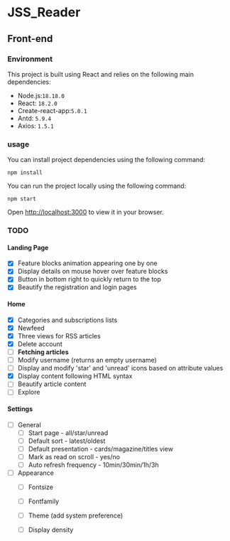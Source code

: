 # JSS_Reader

## Front-end 

### Environment

This project is built using React and relies on the following main dependencies:

- Node.js:`18.18.0`
- React: `18.2.0` 
- Create-react-app:`5.0.1`
- Antd: `5.9.4`
- Axios: `1.5.1`

### usage

You can install project dependencies using the following command:

```
npm install
```

You can run the project locally using the following command:

```
npm start
```

Open [http://localhost:3000](http://localhost:3000) to view it in your browser.

### TODO

####  **Landing Page**

- [x] Feature blocks animation appearing one by one
- [x] Display details on mouse hover over feature blocks
- [x] Button in bottom right to quickly return to the top
- [x] Beautify the registration and login pages

#### **Home**

- [x] Categories and subscriptions lists
- [x] Newfeed
- [x] Three views for RSS articles
- [x] Delete account
- [ ] **Fetching articles**
- [ ] Modify username (returns an empty username)
- [ ] Display and modify 'star' and 'unread' icons based on attribute values
- [x] Display content following HTML syntax
- [ ] Beautify  article content
- [ ] Explore

#### **Settings**

- [ ] General
  - [ ] Start page - all/star/unread
  - [ ] Default sort - latest/oldest
  - [ ] Default presentation - cards/magazine/titles view
  - [ ] Mark as read on scroll - yes/no
  - [ ] Auto refresh frequency - 10min/30min/1h/3h
- [ ] Appearance
  - [ ] Fontsize
  - [ ] Fontfamily
  - [ ] Theme (add system preference)
  - [ ] Display density

